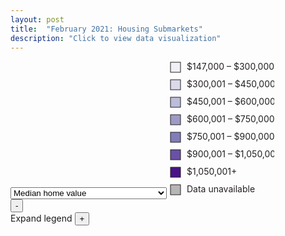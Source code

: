 ```yaml
---
layout: post
title:  "February 2021: Housing Submarkets"
description: "Click to view data visualization"
---
```

<main id="map" class="map"></main>
<aside class="legend__wrapper legend__wrapper--datacommon">
  <div class="legend" style="max-height:330px;">
    <select id="type" name="type" class="legend__select">
      <option value="medhv" checked>Median home value</option>
      <option value="rhu_p">Percent renter households</option>
      <option value="yrblt59_p">Percent year build prior to 1960</option>
      <option value="cash17_p">Percent cash sales</option>
      <option value="ch_medhv_p">Percent change in median home value</option>
    </select>
    <svg height="216" width="168" id="legend__medhv">
      <rect x="2" y="2" width="16" height="16" fill="#F2F0F7" stroke="#231F20"/>
      <text x="28" y="14" class="legend__entry legend__entry--datacommon" fill="#231F20">$147,000 – $300,000</text>
      <rect x="2" y="30" width="16" height="16" fill="#DADAEB" stroke="#231F20"/>
      <text x="28" y="42" class="legend__entry legend__entry--datacommon" fill="#231F20">$300,001 – $450,000</text>
      <rect x="2" y="58" width="16" height="16" fill="#BCBDDC" stroke="#231F20"/>
      <text x="28" y="70" class="legend__entry legend__entry--datacommon" fill="#231F20">$450,001 – $600,000</text>
      <rect x="2" y="86" width="16" height="16" fill="#9E9AC8" stroke="#231F20"/>
      <text x="28" y="98" class="legend__entry legend__entry--datacommon" fill="#231F20">$600,001 – $750,000</text>
      <rect x="2" y="114" width="16" height="16" fill="#807DBA" stroke="#231F20"/>
      <text x="28" y="126" class="legend__entry legend__entry--datacommon" fill="#231F20">$750,001 – $900,000</text>
      <rect x="2" y="142" width="16" height="16" fill="#6A51A3" stroke="#231F20"/>
      <text x="28" y="154" class="legend__entry legend__entry--datacommon" fill="#231F20">$900,001 – $1,050,000</text>
      <rect x="2" y="170" width="16" height="16" fill="#4A1486" stroke="#231F20"/>
      <text x="28" y="182" class="legend__entry legend__entry--datacommon" fill="#231F20">$1,050,001+</text>
      <rect x="2" y="198" width="16" height="16" fill="#B6B6B6" stroke="#231F20"/>
      <text x="28" y="210" class="legend__entry legend__entry--datacommon" fill="#231F20">Data unavailable</text>
    </svg>
    <svg height="160" width="168" id="legend__rhu_p" style="display: none;">
      <rect x="2" y="2" width="16" height="16" fill="#BCBDDC" stroke="#231F20"/>
      <text x="28" y="14" class="legend__entry legend__entry--datacommon" fill="#231F20">0% – 20%</text>
      <rect x="2" y="30" width="16" height="16" fill="#9E9AC8" stroke="#231F20"/>
      <text x="28" y="42" class="legend__entry legend__entry--datacommon" fill="#231F20">20% – 40%</text>
      <rect x="2" y="58" width="16" height="16" fill="#807DBA" stroke="#231F20"/>
      <text x="28" y="70" class="legend__entry legend__entry--datacommon" fill="#231F20">40% – 60%</text>
      <rect x="2" y="86" width="16" height="16" fill="#6A51A3" stroke="#231F20"/>
      <text x="28" y="98" class="legend__entry legend__entry--datacommon" fill="#231F20">60% – 80%</text>
      <rect x="2" y="114" width="16" height="16" fill="#4A1486" stroke="#231F20"/>
      <text x="28" y="126" class="legend__entry legend__entry--datacommon" fill="#231F20">80% – 100%</text>
      <rect x="2" y="142" width="16" height="16" fill="#B6B6B6" stroke="#231F20"/>
      <text x="28" y="154" class="legend__entry legend__entry--datacommon" fill="#231F20">Data unavailable</text>
    </svg>
    <svg height="160" width="168" id="legend__yrblt59_p" style="display: none;">
      <rect x="2" y="2" width="16" height="16" fill="#BCBDDC" stroke="#231F20"/>
      <text x="28" y="14" class="legend__entry legend__entry--datacommon" fill="#231F20">0% – 20%</text>
      <rect x="2" y="30" width="16" height="16" fill="#9E9AC8" stroke="#231F20"/>
      <text x="28" y="42" class="legend__entry legend__entry--datacommon" fill="#231F20">20% – 40%</text>
      <rect x="2" y="58" width="16" height="16" fill="#807DBA" stroke="#231F20"/>
      <text x="28" y="70" class="legend__entry legend__entry--datacommon" fill="#231F20">40% – 60%</text>
      <rect x="2" y="86" width="16" height="16" fill="#6A51A3" stroke="#231F20"/>
      <text x="28" y="98" class="legend__entry legend__entry--datacommon" fill="#231F20">60% – 80%</text>
      <rect x="2" y="114" width="16" height="16" fill="#4A1486" stroke="#231F20"/>
      <text x="28" y="126" class="legend__entry legend__entry--datacommon" fill="#231F20">80% – 100%</text>
      <rect x="2" y="142" width="16" height="16" fill="#B6B6B6" stroke="#231F20"/>
      <text x="28" y="154" class="legend__entry legend__entry--datacommon" fill="#231F20">Data unavailable</text>
    </svg>
    <svg height="190" width="168" id="legend__cash17_p" style="display: none;">
      <rect x="2" y="2" width="16" height="16" fill="#DADAEB" stroke="#231F20"/>
      <text x="28" y="14" class="legend__entry legend__entry--datacommon" fill="#231F20">0% – 15%</text>
      <rect x="2" y="30" width="16" height="16" fill="#BCBDDC" stroke="#231F20"/>
      <text x="28" y="42" class="legend__entry legend__entry--datacommon" fill="#231F20">15% – 30%</text>
      <rect x="2" y="58" width="16" height="16" fill="#9E9AC8" stroke="#231F20"/>
      <text x="28" y="70" class="legend__entry legend__entry--datacommon" fill="#231F20">30% – 45%</text>
      <rect x="2" y="86" width="16" height="16" fill="#807DBA" stroke="#231F20"/>
      <text x="28" y="98" class="legend__entry legend__entry--datacommon" fill="#231F20">$45% – 60%</text>
      <rect x="2" y="114" width="16" height="16" fill="#6A51A3" stroke="#231F20"/>
      <text x="28" y="126" class="legend__entry legend__entry--datacommon" fill="#231F20">60% – 75%</text>
      <rect x="2" y="142" width="16" height="16" fill="#4A1486" stroke="#231F20"/>
      <text x="28" y="154" class="legend__entry legend__entry--datacommon" fill="#231F20">75% – 90%</text>
      <rect x="2" y="170" width="16" height="16" fill="#B6B6B6" stroke="#231F20"/>
      <text x="28" y="182" class="legend__entry legend__entry--datacommon" fill="#231F20">Data unavailable</text>
    </svg>
    <svg height="216" width="168" id="legend__ch_medhv_p" style="display: none;">
      <rect x="2" y="2" width="16" height="16" fill="#F2F0F7" stroke="#231F20"/>
      <text x="28" y="14" class="legend__entry legend__entry--datacommon" fill="#231F20">-50% – 0%</text>
      <rect x="2" y="30" width="16" height="16" fill="#DADAEB" stroke="#231F20"/>
      <text x="28" y="42" class="legend__entry legend__entry--datacommon" fill="#231F20">0% – 20%</text>
      <rect x="2" y="58" width="16" height="16" fill="#BCBDDC" stroke="#231F20"/>
      <text x="28" y="70" class="legend__entry legend__entry--datacommon" fill="#231F20">20% – 40%</text>
      <rect x="2" y="86" width="16" height="16" fill="#9E9AC8" stroke="#231F20"/>
      <text x="28" y="98" class="legend__entry legend__entry--datacommon" fill="#231F20">40% – 60%</text>
      <rect x="2" y="114" width="16" height="16" fill="#807DBA" stroke="#231F20"/>
      <text x="28" y="126" class="legend__entry legend__entry--datacommon" fill="#231F20">60% – 80%</text>
      <rect x="2" y="142" width="16" height="16" fill="#6A51A3" stroke="#231F20"/>
      <text x="28" y="154" class="legend__entry legend__entry--datacommon" fill="#231F20">80% – 100%</text>
      <rect x="2" y="170" width="16" height="16" fill="#4A1486" stroke="#231F20"/>
      <text x="28" y="182" class="legend__entry legend__entry--datacommon" fill="#231F20">100%+</text>
      <rect x="2" y="198" width="16" height="16" fill="#B6B6B6" stroke="#231F20"/>
      <text x="28" y="210" class="legend__entry legend__entry--datacommon" fill="#231F20">Data unavailable</text>
    </svg>
  </div>
  <button type="button" class="button__collapsible button__collapsible--minus">-</button>
  <div>
    <label for="button__collapsible--plus" class="maximize-instructions legend__entry legend__entry--datacommon">Expand legend</label>
    <button type="button" class="button__collapsible button__collapsible--plus">+</button>
  </div>
</aside>

<script src="{{'assets/javascripts/housing-submarkets.js' | absolute_url }}" type="module"></script>
